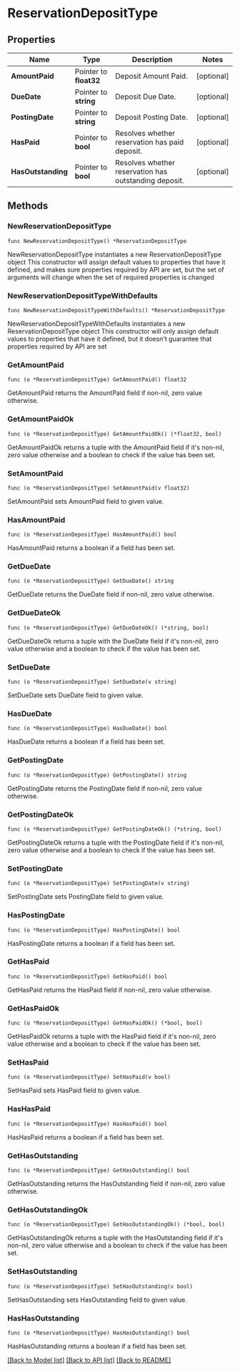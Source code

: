 # ReservationDepositType

## Properties

Name | Type | Description | Notes
------------ | ------------- | ------------- | -------------
**AmountPaid** | Pointer to **float32** | Deposit Amount Paid. | [optional] 
**DueDate** | Pointer to **string** | Deposit Due Date. | [optional] 
**PostingDate** | Pointer to **string** | Deposit Posting Date. | [optional] 
**HasPaid** | Pointer to **bool** | Resolves whether reservation has paid deposit. | [optional] 
**HasOutstanding** | Pointer to **bool** | Resolves whether reservation has outstanding deposit. | [optional] 

## Methods

### NewReservationDepositType

`func NewReservationDepositType() *ReservationDepositType`

NewReservationDepositType instantiates a new ReservationDepositType object
This constructor will assign default values to properties that have it defined,
and makes sure properties required by API are set, but the set of arguments
will change when the set of required properties is changed

### NewReservationDepositTypeWithDefaults

`func NewReservationDepositTypeWithDefaults() *ReservationDepositType`

NewReservationDepositTypeWithDefaults instantiates a new ReservationDepositType object
This constructor will only assign default values to properties that have it defined,
but it doesn't guarantee that properties required by API are set

### GetAmountPaid

`func (o *ReservationDepositType) GetAmountPaid() float32`

GetAmountPaid returns the AmountPaid field if non-nil, zero value otherwise.

### GetAmountPaidOk

`func (o *ReservationDepositType) GetAmountPaidOk() (*float32, bool)`

GetAmountPaidOk returns a tuple with the AmountPaid field if it's non-nil, zero value otherwise
and a boolean to check if the value has been set.

### SetAmountPaid

`func (o *ReservationDepositType) SetAmountPaid(v float32)`

SetAmountPaid sets AmountPaid field to given value.

### HasAmountPaid

`func (o *ReservationDepositType) HasAmountPaid() bool`

HasAmountPaid returns a boolean if a field has been set.

### GetDueDate

`func (o *ReservationDepositType) GetDueDate() string`

GetDueDate returns the DueDate field if non-nil, zero value otherwise.

### GetDueDateOk

`func (o *ReservationDepositType) GetDueDateOk() (*string, bool)`

GetDueDateOk returns a tuple with the DueDate field if it's non-nil, zero value otherwise
and a boolean to check if the value has been set.

### SetDueDate

`func (o *ReservationDepositType) SetDueDate(v string)`

SetDueDate sets DueDate field to given value.

### HasDueDate

`func (o *ReservationDepositType) HasDueDate() bool`

HasDueDate returns a boolean if a field has been set.

### GetPostingDate

`func (o *ReservationDepositType) GetPostingDate() string`

GetPostingDate returns the PostingDate field if non-nil, zero value otherwise.

### GetPostingDateOk

`func (o *ReservationDepositType) GetPostingDateOk() (*string, bool)`

GetPostingDateOk returns a tuple with the PostingDate field if it's non-nil, zero value otherwise
and a boolean to check if the value has been set.

### SetPostingDate

`func (o *ReservationDepositType) SetPostingDate(v string)`

SetPostingDate sets PostingDate field to given value.

### HasPostingDate

`func (o *ReservationDepositType) HasPostingDate() bool`

HasPostingDate returns a boolean if a field has been set.

### GetHasPaid

`func (o *ReservationDepositType) GetHasPaid() bool`

GetHasPaid returns the HasPaid field if non-nil, zero value otherwise.

### GetHasPaidOk

`func (o *ReservationDepositType) GetHasPaidOk() (*bool, bool)`

GetHasPaidOk returns a tuple with the HasPaid field if it's non-nil, zero value otherwise
and a boolean to check if the value has been set.

### SetHasPaid

`func (o *ReservationDepositType) SetHasPaid(v bool)`

SetHasPaid sets HasPaid field to given value.

### HasHasPaid

`func (o *ReservationDepositType) HasHasPaid() bool`

HasHasPaid returns a boolean if a field has been set.

### GetHasOutstanding

`func (o *ReservationDepositType) GetHasOutstanding() bool`

GetHasOutstanding returns the HasOutstanding field if non-nil, zero value otherwise.

### GetHasOutstandingOk

`func (o *ReservationDepositType) GetHasOutstandingOk() (*bool, bool)`

GetHasOutstandingOk returns a tuple with the HasOutstanding field if it's non-nil, zero value otherwise
and a boolean to check if the value has been set.

### SetHasOutstanding

`func (o *ReservationDepositType) SetHasOutstanding(v bool)`

SetHasOutstanding sets HasOutstanding field to given value.

### HasHasOutstanding

`func (o *ReservationDepositType) HasHasOutstanding() bool`

HasHasOutstanding returns a boolean if a field has been set.


[[Back to Model list]](../README.md#documentation-for-models) [[Back to API list]](../README.md#documentation-for-api-endpoints) [[Back to README]](../README.md)


